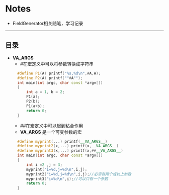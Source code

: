# Notes
- FieldGenerator相关随笔，学习记录
-------------
目录
-------------
* __VA_ARGS__
  - #在宏定义中可以将参数转换成字符串
  ```cpp
    #define P1(A) printf("%s,%d\n",#A,A);
    #define P2(A) printf(""#A"");
    int main(int argc, char const *argv[])
    {
	    int a = 1, b = 2;
	    P1(a);
	    P2(b);
	    P1(a+b);
	    return 0;
    }
  ```
  - ##在宏定义中可以起到粘合作用
  - __VA_ARGS__ 是一个可变参数的宏
  ```cpp
    #define myprint(...) printf(__VA_ARGS__)
    #define myprint2(x,...) printf(x,__VA_ARGS__)
    #define myprint3(x,...) printf(x,##__VA_ARGS__)
    int main(int argc, char const *argv[])
    {
	    int i =2 ,j = 3;
	    myprint("i=%d,j=%d\n",i,j);
	    myprint2("i=%d,j=%d\n",i,j);//必须有两个或以上参数
	    myprint3("i=%d\n",i);//可以只有一个参数
	    return 0;
    }
  ```
